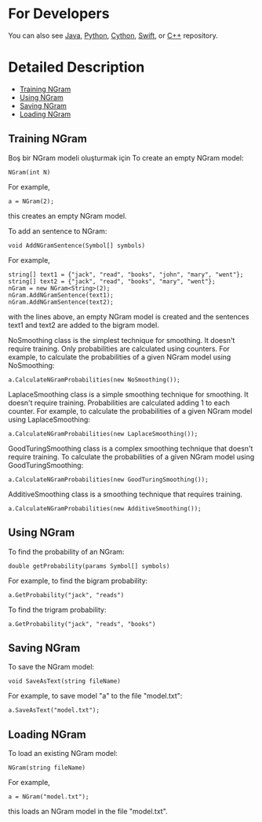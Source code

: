 For Developers
============

You can also see [Java](https://github.com/starlangsoftware/NGram), [Python](https://github.com/starlangsoftware/NGram-Py), [Cython](https://github.com/starlangsoftware/NGram-Cy), [Swift](https://github.com/starlangsoftware/NGram-Swift), or [C++](https://github.com/starlangsoftware/NGram-CPP) repository.

Detailed Description
============

+ [Training NGram](#training-ngram)
+ [Using NGram](#using-ngram)
+ [Saving NGram](#saving-ngram)
+ [Loading NGram](#loading-ngram)

## Training NGram
     
Boş bir NGram modeli oluşturmak için
To create an empty NGram model:

	NGram(int N)

For example,

	a = NGram(2);

this creates an empty NGram model.

To add an sentence to NGram:

	void AddNGramSentence(Symbol[] symbols)

For example,

	string[] text1 = {"jack", "read", "books", "john", "mary", "went"};
	string[] text2 = {"jack", "read", "books", "mary", "went"};
	nGram = new NGram<String>(2);
	nGram.AddNGramSentence(text1);
	nGram.AddNGramSentence(text2);

with the lines above, an empty NGram model is created and the sentences text1 and text2 are
added to the bigram model.

NoSmoothing class is the simplest technique for smoothing. It doesn't require training.
Only probabilities are calculated using counters. For example, to calculate the probabilities
of a given NGram model using NoSmoothing:

	a.CalculateNGramProbabilities(new NoSmoothing());

LaplaceSmoothing class is a simple smoothing technique for smoothing. It doesn't require
training. Probabilities are calculated adding 1 to each counter. For example, to calculate
the probabilities of a given NGram model using LaplaceSmoothing:

	a.CalculateNGramProbabilities(new LaplaceSmoothing());

GoodTuringSmoothing class is a complex smoothing technique that doesn't require training.
To calculate the probabilities of a given NGram model using GoodTuringSmoothing:

	a.CalculateNGramProbabilities(new GoodTuringSmoothing());

AdditiveSmoothing class is a smoothing technique that requires training.

	a.CalculateNGramProbabilities(new AdditiveSmoothing());

## Using NGram

To find the probability of an NGram:

	double getProbability(params Symbol[] symbols)

For example, to find the bigram probability:

	a.GetProbability("jack", "reads")

To find the trigram probability:

	a.GetProbability("jack", "reads", "books")

## Saving NGram
    
To save the NGram model:

	void SaveAsText(string fileName)

For example, to save model "a" to the file "model.txt":

	a.SaveAsText("model.txt");              

## Loading NGram            

To load an existing NGram model:

	NGram(string fileName)

For example,

	a = NGram("model.txt");

this loads an NGram model in the file "model.txt".
